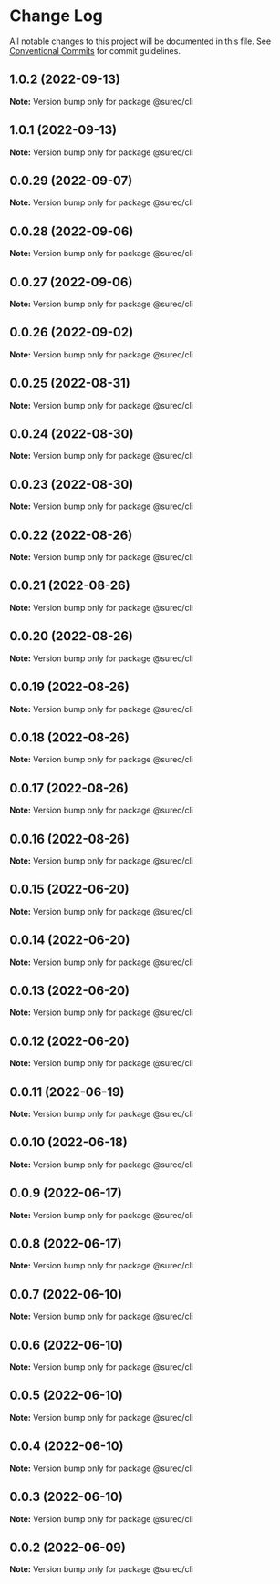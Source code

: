 # Change Log

All notable changes to this project will be documented in this file.
See [Conventional Commits](https://conventionalcommits.org) for commit guidelines.

## 1.0.2 (2022-09-13)

**Note:** Version bump only for package @surec/cli





## 1.0.1 (2022-09-13)

**Note:** Version bump only for package @surec/cli





## 0.0.29 (2022-09-07)

**Note:** Version bump only for package @surec/cli





## 0.0.28 (2022-09-06)

**Note:** Version bump only for package @surec/cli





## 0.0.27 (2022-09-06)

**Note:** Version bump only for package @surec/cli





## 0.0.26 (2022-09-02)

**Note:** Version bump only for package @surec/cli





## 0.0.25 (2022-08-31)

**Note:** Version bump only for package @surec/cli





## 0.0.24 (2022-08-30)

**Note:** Version bump only for package @surec/cli





## 0.0.23 (2022-08-30)

**Note:** Version bump only for package @surec/cli





## 0.0.22 (2022-08-26)

**Note:** Version bump only for package @surec/cli





## 0.0.21 (2022-08-26)

**Note:** Version bump only for package @surec/cli





## 0.0.20 (2022-08-26)

**Note:** Version bump only for package @surec/cli





## 0.0.19 (2022-08-26)

**Note:** Version bump only for package @surec/cli





## 0.0.18 (2022-08-26)

**Note:** Version bump only for package @surec/cli





## 0.0.17 (2022-08-26)

**Note:** Version bump only for package @surec/cli





## 0.0.16 (2022-08-26)

**Note:** Version bump only for package @surec/cli





## 0.0.15 (2022-06-20)

**Note:** Version bump only for package @surec/cli





## 0.0.14 (2022-06-20)

**Note:** Version bump only for package @surec/cli





## 0.0.13 (2022-06-20)

**Note:** Version bump only for package @surec/cli





## 0.0.12 (2022-06-20)

**Note:** Version bump only for package @surec/cli





## 0.0.11 (2022-06-19)

**Note:** Version bump only for package @surec/cli





## 0.0.10 (2022-06-18)

**Note:** Version bump only for package @surec/cli





## 0.0.9 (2022-06-17)

**Note:** Version bump only for package @surec/cli





## 0.0.8 (2022-06-17)

**Note:** Version bump only for package @surec/cli





## 0.0.7 (2022-06-10)

**Note:** Version bump only for package @surec/cli





## 0.0.6 (2022-06-10)

**Note:** Version bump only for package @surec/cli





## 0.0.5 (2022-06-10)

**Note:** Version bump only for package @surec/cli





## 0.0.4 (2022-06-10)

**Note:** Version bump only for package @surec/cli





## 0.0.3 (2022-06-10)

**Note:** Version bump only for package @surec/cli





## 0.0.2 (2022-06-09)

**Note:** Version bump only for package @surec/cli
